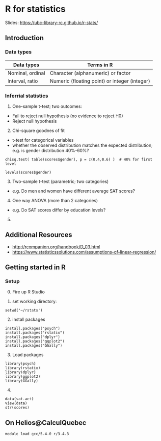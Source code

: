 

# R for statistics #

Slides: https://ubc-library-rc.github.io/r-stats/

## Introduction ##

### Data types ###

| Data types | Terms in R |
|--- |--- |
| Nominal, ordinal | Character (alphanumeric) or factor |
| Interval, ratio | Numeric (floating point) or integer (integer) |



### Inferrial statistics ###

1. One-sample t-test; two outcomes:
 - Fail to reject null hypothesis (no evidence to reject H0)
 - Reject null hypothesis

2. Chi-square goodnes of fit
- t-test for categorical variables
- whether the observed distribution matches the expected distribution; e.g. is gender distribution 40%-60%?
```
chisq.test( table(scores$gender), p = c(0.4,0.6) )  # 40% for first level 
```
```levels(scores$gender)```

3. Two-sample t-test  (parametric; two categories)
 - e.g. Do men and women have different average SAT scores?

4. One way ANOVA (more than 2 categories)
- e.g. Do SAT scores differ by education levels?


5. 






## Additional Resources ##

- http://rcompanion.org/handbook/D_03.html
- https://www.statisticssolutions.com/assumptions-of-linear-regression/




## Getting started in R ##

### Setup ###

0. Fire up R Studio

1. set working directory:
```
setwd('~/rstats')
```

2. install packages
```
install.packages("psych")
install.packages("rstatix")
install.packages("dplyr")
install.packages("ggplot2")
install.packages("GGally")
```

3. Load packages
```
library(psych)
library(rstatix)
library(dplyr)
library(ggplot2)
library(GGally)
```

4. 
```
data(sat.act)
view(data)
str(scores)
```




## On Helios@CalculQuebec ##

```module load gcc/5.4.0 r/3.4.3```
